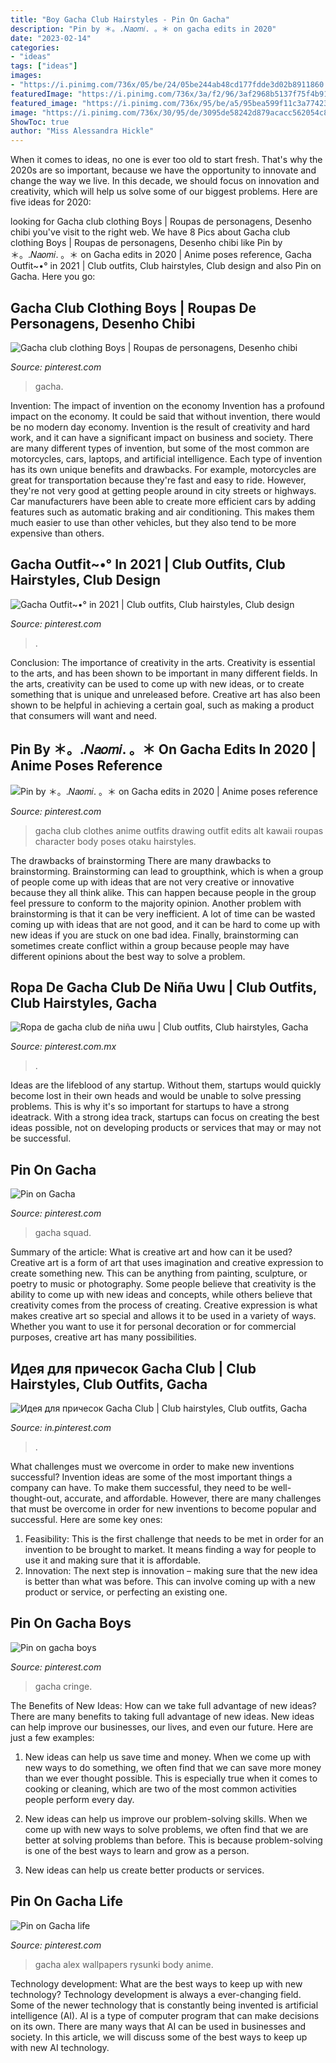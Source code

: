 ```yaml
---
title: "Boy Gacha Club Hairstyles - Pin On Gacha"
description: "Pin by ＊。.𝑁𝑎𝑜𝑚𝑖. 。＊ on gacha edits in 2020"
date: "2023-02-14"
categories:
- "ideas"
tags: ["ideas"]
images:
- "https://i.pinimg.com/736x/05/be/24/05be244ab48cd177fdde3d02b8911860.jpg"
featuredImage: "https://i.pinimg.com/736x/3a/f2/96/3af2968b5137f75f4b9140a71f5da245.jpg"
featured_image: "https://i.pinimg.com/736x/95/be/a5/95bea599f11c3a7742310268d593b037.jpg"
image: "https://i.pinimg.com/736x/30/95/de/3095de58242d879acacc562054c889c9.jpg"
ShowToc: true
author: "Miss Alessandra Hickle"
---
```



When it comes to ideas, no one is ever too old to start fresh. That's why the 2020s are so important, because we have the opportunity to innovate and change the way we live. In this decade, we should focus on innovation and creativity, which will help us solve some of our biggest problems. Here are five ideas for 2020:

	

		
looking for Gacha club clothing Boys | Roupas de personagens, Desenho chibi you've visit to the right web. We have 8 Pics about Gacha club clothing Boys | Roupas de personagens, Desenho chibi like Pin by ＊。.𝑁𝑎𝑜𝑚𝑖. 。＊ on Gacha edits in 2020 | Anime poses reference, Gacha Outfit~•° in 2021 | Club outfits, Club hairstyles, Club design and also Pin on Gacha. Here you go:
		
    
## Gacha Club Clothing Boys | Roupas De Personagens, Desenho Chibi

<img loading=lazy src="https://i.pinimg.com/736x/14/e5/82/14e582c2aa2e9022337834183695a565.jpg" onerror="this.onerror=null;this.src='https://tse3.mm.bing.net/th?id=OIP.pTRkJQU6SMCtflKdwxTEjAHaEJ&amp;pid=15.1';" alt="Gacha club clothing Boys | Roupas de personagens, Desenho chibi">

_Source: pinterest.com_

>gacha. 

	

Invention: The impact of invention on the economy
Invention has a profound impact on the economy. It could be said that without invention, there would be no modern day economy. Invention is the result of creativity and hard work, and it can have a significant impact on business and society. There are many different types of invention, but some of the most common are motorcycles, cars, laptops, and artificial intelligence. Each type of invention has its own unique benefits and drawbacks. For example, motorcycles are great for transportation because they're fast and easy to ride. However, they're not very good at getting people around in city streets or highways. Car manufacturers have been able to create more efficient cars by adding features such as automatic braking and air conditioning. This makes them much easier to use than other vehicles, but they also tend to be more expensive than others.

    
## Gacha Outfit~•° In 2021 | Club Outfits, Club Hairstyles, Club Design

<img loading=lazy src="https://i.pinimg.com/736x/25/1c/96/251c96ef19cb4682fd257024cc00f943.jpg" onerror="this.onerror=null;this.src='https://tse3.mm.bing.net/th?id=OIP.vNhPU1IU1GDZePCMlORenQHaHN&amp;pid=15.1';" alt="Gacha Outfit~•° in 2021 | Club outfits, Club hairstyles, Club design">

_Source: pinterest.com_

>. 

	

Conclusion: The importance of creativity in the arts.
Creativity is essential to the arts, and has been shown to be important in many different fields. In the arts, creativity can be used to come up with new ideas, or to create something that is unique and unreleased before. Creative art has also been shown to be helpful in achieving a certain goal, such as making a product that consumers will want and need.

    
## Pin By ＊。.𝑁𝑎𝑜𝑚𝑖. 。＊ On Gacha Edits In 2020 | Anime Poses Reference

<img loading=lazy src="https://i.pinimg.com/736x/77/1f/c3/771fc34187b18e0be9c22eacf0c79c14.jpg" onerror="this.onerror=null;this.src='https://tse4.mm.bing.net/th?id=OIP._sMuaoo2iIK2fD2HUFhfKgHaMC&amp;pid=15.1';" alt="Pin by ＊。.𝑁𝑎𝑜𝑚𝑖. 。＊ on Gacha edits in 2020 | Anime poses reference">

_Source: pinterest.com_

>gacha club clothes anime outfits drawing outfit edits alt kawaii roupas character body poses otaku hairstyles. 

	

The drawbacks of brainstorming
There are many drawbacks to brainstorming. Brainstorming can lead to groupthink, which is when a group of people come up with ideas that are not very creative or innovative because they all think alike. This can happen because people in the group feel pressure to conform to the majority opinion. Another problem with brainstorming is that it can be very inefficient. A lot of time can be wasted coming up with ideas that are not good, and it can be hard to come up with new ideas if you are stuck on one bad idea. Finally, brainstorming can sometimes create conflict within a group because people may have different opinions about the best way to solve a problem.

    
## Ropa De Gacha Club De Niña Uwu | Club Outfits, Club Hairstyles, Gacha

<img loading=lazy src="https://i.pinimg.com/736x/95/be/a5/95bea599f11c3a7742310268d593b037.jpg" onerror="this.onerror=null;this.src='https://tse3.mm.bing.net/th?id=OIP.dWPEQ99YHA900-uliIs14AHaHY&amp;pid=15.1';" alt="Ropa de gacha club de niña uwu | Club outfits, Club hairstyles, Gacha">

_Source: pinterest.com.mx_

>. 

	

Ideas are the lifeblood of any startup. Without them, startups would quickly become lost in their own heads and would be unable to solve pressing problems. This is why it's so important for startups to have a strong ideatrack. With a strong idea track, startups can focus on creating the best ideas possible, not on developing products or services that may or may not be successful.

    
## Pin On Gacha

<img loading=lazy src="https://i.pinimg.com/736x/05/be/24/05be244ab48cd177fdde3d02b8911860.jpg" onerror="this.onerror=null;this.src='https://tse1.mm.bing.net/th?id=OIP.pUcYyH-mCf3AIvlS_JbbxwHaHa&amp;pid=15.1';" alt="Pin on Gacha">

_Source: pinterest.com_

>gacha squad. 

	

Summary of the article: What is creative art and how can it be used?
Creative art is a form of art that uses imagination and creative expression to create something new. This can be anything from painting, sculpture, or poetry to music or photography. Some people believe that creativity is the ability to come up with new ideas and concepts, while others believe that creativity comes from the process of creating. Creative expression is what makes creative art so special and allows it to be used in a variety of ways. Whether you want to use it for personal decoration or for commercial purposes, creative art has many possibilities.

    
## Идея для причесок Gacha Club | Club Hairstyles, Club Outfits, Gacha

<img loading=lazy src="https://i.pinimg.com/736x/10/d1/33/10d1331002d737de76608d87b593889f.jpg" onerror="this.onerror=null;this.src='https://tse4.mm.bing.net/th?id=OIP.0Gi6pase3wF8QaYJr4dCLQHaHW&amp;pid=15.1';" alt="Идея для причесок Gacha Club | Club hairstyles, Club outfits, Gacha">

_Source: in.pinterest.com_

>. 

	

What challenges must we overcome in order to make new inventions successful?
Invention ideas are some of the most important things a company can have. To make them successful, they need to be well-thought-out, accurate, and affordable. However, there are many challenges that must be overcome in order for new inventions to become popular and successful. Here are some key ones:
1. Feasibility: This is the first challenge that needs to be met in order for an invention to be brought to market. It means finding a way for people to use it and making sure that it is affordable.
2. Innovation: The next step is innovation – making sure that the new idea is better than what was before. This can involve coming up with a new product or service, or perfecting an existing one. 
    
## Pin On Gacha Boys

<img loading=lazy src="https://i.pinimg.com/736x/3a/f2/96/3af2968b5137f75f4b9140a71f5da245.jpg" onerror="this.onerror=null;this.src='https://tse2.mm.bing.net/th?id=OIP.LRDwYVjRcPtCMiqITScFmgHaJ3&amp;pid=15.1';" alt="Pin on gacha boys">

_Source: pinterest.com_

>gacha cringe. 

	

The Benefits of New Ideas: How can we take full advantage of new ideas?
There are many benefits to taking full advantage of new ideas. New ideas can help improve our businesses, our lives, and even our future. Here are just a few examples:
1. New ideas can help us save time and money. When we come up with new ways to do something, we often find that we can save more money than we ever thought possible. This is especially true when it comes to cooking or cleaning, which are two of the most common activities people perform every day.

2. New ideas can help us improve our problem-solving skills. When we come up with new ways to solve problems, we often find that we are better at solving problems than before. This is because problem-solving is one of the best ways to learn and grow as a person.

3. New ideas can help us create better products or services.

    
## Pin On Gacha Life

<img loading=lazy src="https://i.pinimg.com/736x/30/95/de/3095de58242d879acacc562054c889c9.jpg" onerror="this.onerror=null;this.src='https://tse3.mm.bing.net/th?id=OIP.VNuR11siXbmW4mDiIMoC1AHaJZ&amp;pid=15.1';" alt="Pin on Gacha life">

_Source: pinterest.com_

>gacha alex wallpapers rysunki body anime. 

	

Technology development: What are the best ways to keep up with new technology?
Technology development is always a ever-changing field. Some of the newer technology that is constantly being invented is artificial intelligence (AI). AI is a type of computer program that can make decisions on its own. There are many ways that AI can be used in businesses and society. In this article, we will discuss some of the best ways to keep up with new AI technology.

